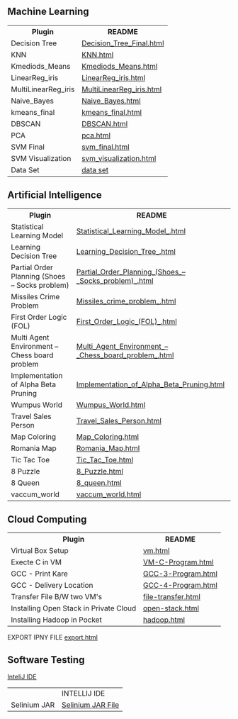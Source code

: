 <html lang="en">
<head>
    <meta charset="UTF-8">
    <meta name="viewport" content="width=device-width, initial-scale=1.0">
    <title>README</title>
</head>
<body>

<h2>Machine Learning</h2>
<table>
  <tr>
    <th>Plugin</th>
    <th>README</th>
  </tr>
  <tr>
    <td>Decision Tree</td>
    <td><a href="ml/Decision_Tree_Final.html">Decision_Tree_Final.html</a></td>
  </tr>
  <tr>
    <td>KNN</td>
    <td><a href="ml/KNN.html">KNN.html</a></td>
  </tr>
  <tr>
    <td>Kmediods_Means</td>
    <td><a href="ml/Kmediods_Means.html">Kmediods_Means.html</a></td>
  </tr>
  <tr>
    <td>LinearReg_iris</td>
    <td><a href="ml/LinearReg_iris.html">LinearReg_iris.html</a></td>
  </tr>
  <tr>
    <td>MultiLinearReg_iris</td>
    <td><a href="ml/MultiLinearReg_iris.html">MultiLinearReg_iris.html</a></td>
  </tr>
  <tr>
    <td>Naive_Bayes</td>
    <td><a href="ml/Naive_Bayes.html">Naive_Bayes.html</a></td>
  </tr>

  <tr>
    <td>kmeans_final</td>
    <td><a href="ml/kmeans_final.html">kmeans_final.html</a></td>
  </tr>
    <tr>
    <td>DBSCAN</td>
    <td><a href="ml/DBSCAN.html">DBSCAN.html</a></td>
  </tr>
    <tr>
    <td>PCA</td>
    <td><a href="ml/pca.html">pca.html</a></td>
  </tr>
    <tr>
    <td>SVM Final</td>
    <td><a href="ml/svm_final.html">svm_final.html</a></td>
  </tr>
<tr>
    <td>SVM Visualization</td>
    <td><a href="ml/svm_visualization.html">svm_visualization.html</a></td>
  </tr>
  <tr>
    <td>Data Set</td>
    <td><a href="ml/data/">data set</a></td>
  </tr>
</table>

<h2>Artificial Intelligence</h2>
<table>
  <tr>
    <th>Plugin</th>
    <th>README</th>
  </tr>
  <tr>
    <td>Statistical Learning Model</td>
    <td><a href="ai/Statistical_Learning_Model_.html">Statistical_Learning_Model_.html</a></td>
  </tr>
  <tr>
    <td>Learning Decision Tree</td>
    <td><a href="ai/Learning_Decision_Tree_.html">Learning_Decision_Tree_.html</a></td>
  </tr>
  <tr>
    <td>Partial Order Planning (Shoes – Socks problem)</td>
    <td><a href="ai/Partial_Order_Planning_(Shoes_–_Socks_problem)_.html">Partial_Order_Planning_(Shoes_–_Socks_problem)_.html</a></td>
  </tr>
  <tr>
    <td>Missiles Crime Problem</td>
    <td><a href="ai/Missiles_crime_problem_.html">Missiles_crime_problem_.html</a></td>
  </tr>
  <tr>
    <td>First Order Logic (FOL)</td>
    <td><a href="ai/First_Order_Logic_(FOL)_.html">First_Order_Logic_(FOL)_.html</a></td>
  </tr>
  <tr>
    <td>Multi Agent Environment – Chess board problem</td>
    <td><a href="ai/Multi_Agent_Environment_–_Chess_board_problem_.html">Multi_Agent_Environment_–_Chess_board_problem_.html</a></td>
</tr>
<tr>
    <td>Implementation of Alpha Beta Pruning</td>
    <td><a href="ai/Implementation_of_Alpha_Beta_Pruning.html">Implementation_of_Alpha_Beta_Pruning.html</a></td>
</tr>
<tr>
    <td>Wumpus World</td>
    <td><a href="ai/Wumpus_World.html">Wumpus_World.html</a></td>
</tr>
<tr>
    <td>Travel Sales Person</td>
    <td><a href="ai/Travel_Sales_Person.html">Travel_Sales_Person.html</a></td>
</tr>
<tr>
    <td>Map Coloring</td>
    <td><a href="ai/Map_Coloring.html">Map_Coloring.html</a></td>
</tr>
<tr>
    <td>Romania Map</td>
    <td><a href="ai/Romania_Map.html">Romania_Map.html</a></td>
</tr>
<tr>
    <td>Tic Tac Toe</td>
    <td><a href="ai/Tic_Tac_Toe.html">Tic_Tac_Toe.html</a></td>
</tr>
<tr>
    <td>8 Puzzle</td>
    <td><a href="ai/8_Puzzle.html">8_Puzzle.html</a></td>
</tr>
<tr>
    <td>8 Queen</td>
    <td><a href="ai/8_queen.html">8_queen.html</a></td>
</tr>
<tr>
    <td>vaccum_world</td>
    <td><a href="ai/vaccum_world.html">vaccum_world.html</a></td>
</tr>

</table>

<h2>Cloud Computing</h2>
<table>
  <tr>
    <th>Plugin</th>
    <th>README</th>
  </tr>
<tr>
    <td>Virtual Box Setup</td>
    <td><a href="cc/vm.html">vm.html</a></td>
</tr>
<tr>
    <td>Execte C in VM</td>
    <td><a href="cc/vm-c.html">VM-C-Program.html</a></td>
</tr>

<tr>
    <td>GCC - Print Kare</td>
    <td><a href="cc/gcc-3.html">GCC-3-Program.html</a></td>
</tr>
<tr>
    <td>GCC - Delivery Location</td>
    <td><a href="cc/gcc-4.html">GCC-4-Program.html</a></td>
</tr>
<tr>
    <td>Transfer File B/W two VM's</td>
    <td><a href="cc/file-transfer.html">file-transfer.html</a></td>
</tr>
<tr>
    <td>Installing Open Stack in Private Cloud</td>
    <td><a href="cc/open-stack.html">open-stack.html</a></td>
</tr>
<tr>
    <td>Installing Hadoop in Pocket</td>
    <td><a href="cc/hadoop.html">hadoop.html</a></td>
</tr>

</table>
  <tr>
    <td>EXPORT IPNY FILE</td>
    <td><a href="ml/export.html">export.html</a></td>
  </tr>

<h2>Software Testing</h2>

<table>
<tr>
<td>
<td>INTELLIJ IDE</td>
<a href="https://download-cdn.jetbrains.com/idea/ideaIC-2024.1.exe">InteliJ IDE</a>
</td>
</tr>
<tr>
<td>Selinium JAR</td>
<td>
<a href="https://github.com/SeleniumHQ/selenium/releases/download/selenium-4.19.0/selenium-server-4.19.1.jar">Selinium JAR File
</a>
</td>
</tr>

</table>
</body>
</html>
